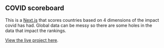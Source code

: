 ## COVID scoreboard

This is a [Next.js](https://nextjs.org/) that scores countries based on 4 dimensions of the impact covid has had. Global data can be messy so there are some holes in the data that impact the rankings.

[View the live project here](https://covid-scoreboard.herokuapp.com/).
